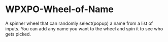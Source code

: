 # WPXPO-Wheel-of-Name
A spinner wheel that can randomly select(popup) a name from a list of inputs. You can add any name you want to the wheel and spin it to see who gets picked.
